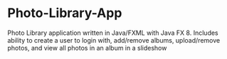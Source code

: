 # Photo-Library-App
Photo Library application written in Java/FXML with Java FX 8. Includes ability to create a user to login with, add/remove albums, upload/remove photos, and view all photos in an album in a slideshow

